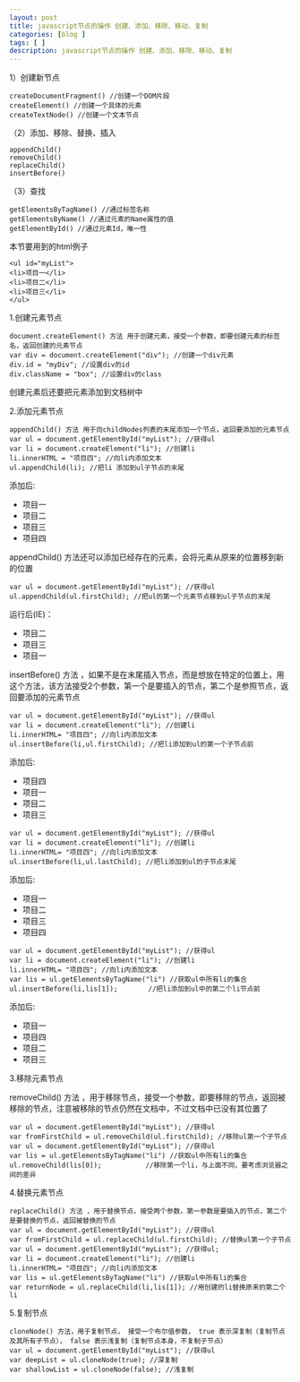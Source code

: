 ```yaml
---
layout: post
title: javascript节点的操作 创建、添加、移除、移动、复制
categories: [blog ]
tags: [ ]
description: javascript节点的操作 创建、添加、移除、移动、复制
---
```



1）创建新节点

	createDocumentFragment() //创建一个DOM片段
	createElement() //创建一个具体的元素
	createTextNode() //创建一个文本节点

（2）添加、移除、替换、插入

	appendChild()
	removeChild()
	replaceChild()
	insertBefore()

（3）查找

	getElementsByTagName() //通过标签名称
	getElementsByName() //通过元素的Name属性的值
	getElementById() //通过元素Id，唯一性

本节要用到的html例子

	<ul id="myList">
	<li>项目一</li>
	<li>项目二</li>
	<li>项目三</li>
	</ul>

1.创建元素节点

	document.createElement() 方法 用于创建元素，接受一个参数，即要创建元素的标签名，返回创建的元素节点
	var div = document.createElement("div"); //创建一个div元素
	div.id = "myDiv"; //设置div的id
	div.className = "box"; //设置div的class

创建元素后还要把元素添加到文档树中

2.添加元素节点

	appendChild() 方法 用于向childNodes列表的末尾添加一个节点，返回要添加的元素节点
	var ul = document.getElementById("myList"); //获得ul
	var li = document.createElement("li"); //创建li
	li.innerHTML = "项目四"; //向li内添加文本
	ul.appendChild(li); //把li 添加到ul子节点的末尾

添加后:

<ul id="myList">
<li>项目一</li>
<li>项目二</li>
<li>项目三</li>
<li>项目四</li>
</ul>

appendChild() 方法还可以添加已经存在的元素，会将元素从原来的位置移到新的位置

	var ul = document.getElementById("myList"); //获得ul
	ul.appendChild(ul.firstChild); //把ul的第一个元素节点移到ul子节点的末尾

运行后(IE)：

<ul id="myList">
<li>项目二</li>
<li>项目三</li>
<li>项目一</li>
</ul>

insertBefore() 方法 ，如果不是在末尾插入节点，而是想放在特定的位置上，用这个方法，该方法接受2个参数，第一个是要插入的节点，第二个是参照节点，返回要添加的元素节点

	var ul = document.getElementById("myList"); //获得ul
	var li = document.createElement("li"); //创建li
	li.innerHTML= "项目四"; //向li内添加文本
	ul.insertBefore(li,ul.firstChild); //把li添加到ul的第一个子节点前

添加后:

<ul id="myList">
<li>项目四</li>
<li>项目一</li>
<li>项目二</li>
<li>项目三</li>
</ul>

	var ul = document.getElementById("myList"); //获得ul
	var li = document.createElement("li"); //创建li
	li.innerHTML= "项目四"; //向li内添加文本
	ul.insertBefore(li,ul.lastChild); //把li添加到ul的子节点末尾

添加后:

<ul id="myList">
<li>项目一</li>
<li>项目二</li>
<li>项目三</li>
<li>项目四</li>
</ul>

	var ul = document.getElementById("myList"); //获得ul
	var li = document.createElement("li"); //创建li
	li.innerHTML= "项目四"; //向li内添加文本
	var lis = ul.getElementsByTagName("li") //获取ul中所有li的集合
	ul.insertBefore(li,lis[1]); 　　　　//把li添加到ul中的第二个li节点前

添加后:

<ul id="myList">
<li>项目一</li>
<li>项目四</li>
<li>项目二</li>
<li>项目三</li>
</ul>

3.移除元素节点

removeChild() 方法 ，用于移除节点，接受一个参数，即要移除的节点，返回被移除的节点，注意被移除的节点仍然在文档中，不过文档中已没有其位置了

	var ul = document.getElementById("myList"); //获得ul
	var fromFirstChild = ul.removeChild(ul.firstChild); //移除ul第一个子节点
	var ul = document.getElementById("myList"); //获得ul
	var lis = ul.getElementsByTagName("li") //获取ul中所有li的集合
	ul.removeChild(lis[0]); 　　　　　　//移除第一个li，与上面不同，要考虑浏览器之间的差异


4.替换元素节点

	replaceChild() 方法 ，用于替换节点，接受两个参数，第一参数是要插入的节点，第二个是要替换的节点，返回被替换的节点
	var ul = document.getElementById("myList"); //获得ul
	var fromFirstChild = ul.replaceChild(ul.firstChild); //替换ul第一个子节点
	var ul = document.getElementById("myList"); //获得ul;
	var li = document.createElement("li"); //创建li
	li.innerHTML= "项目四"; //向li内添加文本
	var lis = ul.getElementsByTagName("li") //获取ul中所有li的集合
	var returnNode = ul.replaceChild(li,lis[1]); //用创建的li替换原来的第二个li

5.复制节点

	cloneNode() 方法，用于复制节点， 接受一个布尔值参数， true 表示深复制（复制节点及其所有子节点）， false 表示浅复制（复制节点本身，不复制子节点）
	var ul = document.getElementById("myList"); //获得ul
	var deepList = ul.cloneNode(true); //深复制
	var shallowList = ul.cloneNode(false); //浅复制
